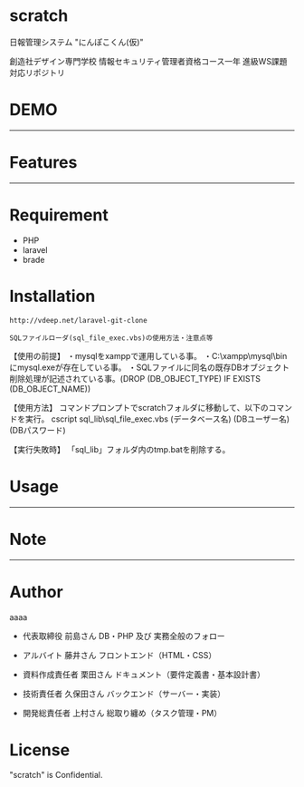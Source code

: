 # scratch

日報管理システム "にんぽこくん(仮)"

創造社デザイン専門学校
情報セキュリティ管理者資格コース一年
進級WS課題対応リポジトリ

# DEMO

---------------------------------------------

# Features

---------------------------------------------

# Requirement

* PHP
* laravel
* brade

# Installation

```参考資料
http://vdeep.net/laravel-git-clone
```

```
SQLファイルローダ(sql_file_exec.vbs)の使用方法・注意点等
```
【使用の前提】
・mysqlをxamppで運用している事。
・C:\xampp\mysql\binにmysql.exeが存在している事。
・SQLファイルに同名の既存DBオブジェクト削除処理が記述されている事。(DROP (DB_OBJECT_TYPE) IF EXISTS (DB_OBJECT_NAME))

【使用方法】
コマンドプロンプトでscratchフォルダに移動して、以下のコマンドを実行。
cscript sql_lib\sql_file_exec.vbs (データベース名) (DBユーザー名) (DBパスワード)

【実行失敗時】
「sql_lib」フォルダ内のtmp.batを削除する。


# Usage

---------------------------------------------

# Note

---------------------------------------------

# Author

aaaa

* 代表取締役	前島さん		DB・PHP 及び 実務全般のフォロー

* アルバイト	藤井さん		フロントエンド（HTML・CSS）

* 資料作成責任者	栗田さん		ドキュメント（要件定義書・基本設計書）

* 技術責任者	久保田さん		バックエンド（サーバー・実装）

* 開発総責任者	上村さん		総取り纏め（タスク管理・PM）

# License
"scratch" is Confidential.